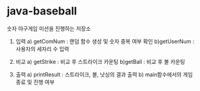 # java-baseball
숫자 야구게임 미션을 진행하는 저장소
1. 입력  a) getComNum : 랜덤 함수 생성 및 숫자 중복 여부 확인  b)getUserNum : 사용자의 세자리 수 입력

2. 비교  a) getStrike : 비교 후 스트라이크 카운팅  b)getBall : 비교 후 볼 카운팅

3. 출력  a) printResult : 스트라이크, 볼, 낫싱의 결과 출력  b) main함수에서의 게임 종료 및 진행 여부
